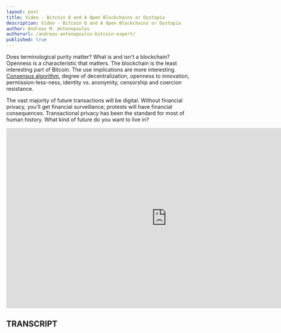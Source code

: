 ```yaml
---
layout: post
title: Video - Bitcoin Q and A Open Blockchains or Dystopia
description: Video - Bitcoin Q and A Open Blockchains or Dystopia
author: Andreas M. Antonopoulos
authorurl: /andreas-antonopoulos-bitcoin-expert/
published: true
---
```


<p>Does terminological purity matter? What is and isn't a blockchain? Openness is a characteristic that matters. The blockchain is the least interesting part of Bitcoin. The use implications are more interesting. <a href="/a-comparison-between-the-top-six-major-cryptocurrencies/">Consensus algorithm</a>, degree of decentralization, openness to innovation, permission-less-ness, identity vs. anonymity, censorship and coercion resistance. </p>

<p>The vast majority of future transactions will be digital. Without financial privacy, you'll get financial surveillance; protests will have financial consequences. Transactional privacy has been the standard for most of human history. What kind of future do you want to live in?</p>

<center><iframe width="854" height="480" src="https://www.youtube.com/embed/Z3oArEyen6M?list=PLPQwGV1aLnTsHvzevl9BAUlfsfwFfU7aP" frameborder="0" allowfullscreen></iframe></center>

<h2>TRANSCRIPT</h2>
